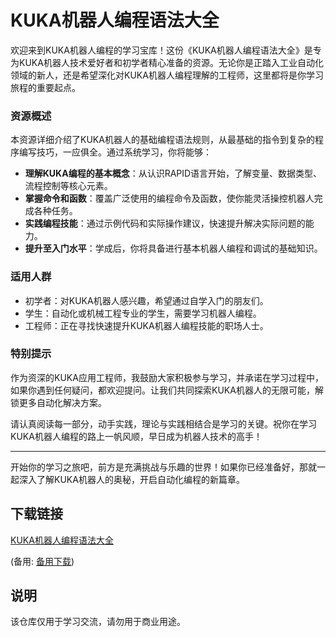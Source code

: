 # KUKA机器人编程语法大全

欢迎来到KUKA机器人编程的学习宝库！这份《KUKA机器人编程语法大全》是专为KUKA机器人技术爱好者和初学者精心准备的资源。无论你是正踏入工业自动化领域的新人，还是希望深化对KUKA机器人编程理解的工程师，这里都将是你学习旅程的重要起点。

### 资源概述

本资源详细介绍了KUKA机器人的基础编程语法规则，从最基础的指令到复杂的程序编写技巧，一应俱全。通过系统学习，你将能够：

- **理解KUKA编程的基本概念**：从认识RAPID语言开始，了解变量、数据类型、流程控制等核心元素。
- **掌握命令和函数**：覆盖广泛使用的编程命令及函数，使你能灵活操控机器人完成各种任务。
- **实践编程技能**：通过示例代码和实际操作建议，快速提升解决实际问题的能力。
- **提升至入门水平**：学成后，你将具备进行基本机器人编程和调试的基础知识。

### 适用人群

- 初学者：对KUKA机器人感兴趣，希望通过自学入门的朋友们。
- 学生：自动化或机械工程专业的学生，需要学习机器人编程。
- 工程师：正在寻找快速提升KUKA机器人编程技能的职场人士。

### 特别提示

作为资深的KUKA应用工程师，我鼓励大家积极参与学习，并承诺在学习过程中，如果你遇到任何疑问，都欢迎提问。让我们共同探索KUKA机器人的无限可能，解锁更多自动化解决方案。

请认真阅读每一部分，动手实践，理论与实践相结合是学习的关键。祝你在学习KUKA机器人编程的路上一帆风顺，早日成为机器人技术的高手！

---

开始你的学习之旅吧，前方是充满挑战与乐趣的世界！如果你已经准备好，那就一起深入了解KUKA机器人的奥秘，开启自动化编程的新篇章。

## 下载链接
[KUKA机器人编程语法大全](https://pan.quark.cn/s/7e66b590152e) 

(备用: [备用下载](https://pan.baidu.com/s/1RyxArvPHnoKtJQN1lbp2vw?pwd=1234))

## 说明

该仓库仅用于学习交流，请勿用于商业用途。
